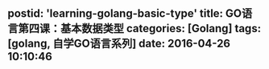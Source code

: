 postid: 'learning-golang-basic-type'
title: GO语言第四课：基本数据类型
categories: [Golang]
tags: [golang, 自学GO语言系列]
date: 2016-04-26 10:10:46
---



